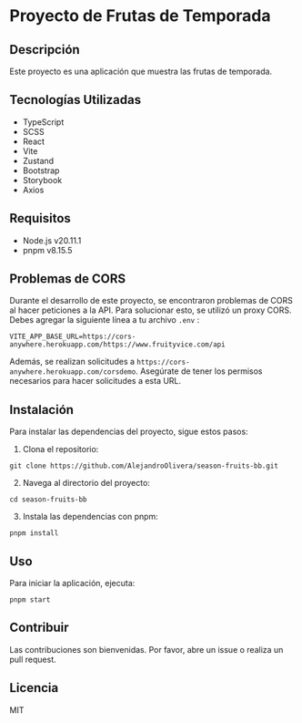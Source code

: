 # Proyecto de Frutas de Temporada

## Descripción
Este proyecto es una aplicación que muestra las frutas de temporada.

## Tecnologías Utilizadas
- TypeScript
- SCSS
- React
- Vite
- Zustand
- Bootstrap
- Storybook
- Axios

## Requisitos
- Node.js v20.11.1
- pnpm v8.15.5

## Problemas de CORS
Durante el desarrollo de este proyecto, se encontraron problemas de CORS al hacer peticiones a la API. Para solucionar esto, se utilizó un proxy CORS. Debes agregar la siguiente línea a tu archivo `.env` :

```
VITE_APP_BASE_URL=https://cors-anywhere.herokuapp.com/https://www.fruityvice.com/api
```

Además, se realizan solicitudes a `https://cors-anywhere.herokuapp.com/corsdemo`. Asegúrate de tener los permisos necesarios para hacer solicitudes a esta URL.



## Instalación
Para instalar las dependencias del proyecto, sigue estos pasos:

1. Clona el repositorio:

```
git clone https://github.com/AlejandroOlivera/season-fruits-bb.git
```

2. Navega al directorio del proyecto:

```
cd season-fruits-bb
```

3. Instala las dependencias con pnpm:

```
pnpm install
```

## Uso
Para iniciar la aplicación, ejecuta:

```
pnpm start
```


## Contribuir
Las contribuciones son bienvenidas. Por favor, abre un issue o realiza un pull request.

## Licencia
MIT
